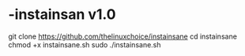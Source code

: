# -instainsan v1.0

git clone https://github.com/thelinuxchoice/instainsane
cd instainsane
chmod +x instainsane.sh
sudo ./instainsane.sh
